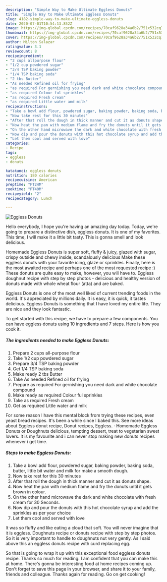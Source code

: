 ```yaml
---
description: "Simple Way to Make Ultimate Eggless Donuts"
title: "Simple Way to Make Ultimate Eggless Donuts"
slug: 4182-simple-way-to-make-ultimate-eggless-donuts
date: 2020-07-01T10:54:13.852Z
image: https://img-global.cpcdn.com/recipes/70caf9628a34a6b2/751x532cq70/eggless-donuts-recipe-main-photo.jpg
thumbnail: https://img-global.cpcdn.com/recipes/70caf9628a34a6b2/751x532cq70/eggless-donuts-recipe-main-photo.jpg
cover: https://img-global.cpcdn.com/recipes/70caf9628a34a6b2/751x532cq70/eggless-donuts-recipe-main-photo.jpg
author: Milton Salazar
ratingvalue: 3.1
reviewcount: 8
recipeingredient:
- "2 cups allpurpose flour"
- "1/2 cup powdered sugar"
- "3/4 TSP baking powder"
- "1/4 TSP baking soda"
- "2 tbs Butter"
- "As needed Refined oil for frying"
- "as required For gernishing you need dark and white chocolate compound"
- "as required Colour ful sprinkles"
- "as required Fresh cream"
- "as required Little water and milk"
recipeinstructions:
- "Take a bowl add flour, powdered sugar, baking powder, baking soda, butter, little bit water and milk for make a smooth dough."
- "Now take rest for this 30 minutes"
- "After that roll the dough in thick manner and cut it as donuts shape."
- "Now heat the pan with medium flame and fry the donuts until it gets brown in colour."
- "On the other hand microwave the dark and white chocolate with fresh cream for 30 Seconds."
- "Now dip and pour the donuts with this hot chocolate syrup and add the sprinkles as per your choice"
- "Let them cool and served with love"
categories:
- Recipe
tags:
- eggless
- donuts

katakunci: eggless donuts 
nutrition: 180 calories
recipecuisine: American
preptime: "PT24M"
cooktime: "PT49M"
recipeyield: "2"
recipecategory: Lunch

---
```



![Eggless Donuts](https://img-global.cpcdn.com/recipes/70caf9628a34a6b2/751x532cq70/eggless-donuts-recipe-main-photo.jpg)

Hello everybody, I hope you're having an amazing day today. Today, we're going to prepare a distinctive dish, eggless donuts. It is one of my favorites. This time, I will make it a little bit tasty. This is gonna smell and look delicious.

Homemade Eggless Donuts is super soft, fluffy &amp; juicy, glazed with sugar, crispy outside and chewy inside, scandalously delicious Make these eggless donuts with your favorite icing, glaze or sprinkles. Finally, here is the most awaited recipe and perhaps one of the most requested recipe :) These donuts are quite easy to make, however, you will have to. Eggless doughnut recipe with step by step photos - delicious and healthy version of donuts made with whole wheat flour (atta) and are baked.

Eggless Donuts is one of the most well liked of current trending foods in the world. It's appreciated by millions daily. It is easy, it is quick, it tastes delicious. Eggless Donuts is something that I have loved my entire life. They are nice and they look fantastic.


To get started with this recipe, we have to prepare a few components. You can have eggless donuts using 10 ingredients and 7 steps. Here is how you cook it.

<!--inarticleads1-->

##### The ingredients needed to make Eggless Donuts:

1. Prepare 2 cups all-purpose flour
1. Take 1/2 cup powdered sugar
1. Prepare 3/4 TSP baking powder
1. Get 1/4 TSP baking soda
1. Make ready 2 tbs Butter
1. Take As needed Refined oil for frying
1. Prepare as required For gernishing you need dark and white chocolate compound
1. Make ready as required Colour ful sprinkles
1. Take as required Fresh cream
1. Get as required Little water and milk


For some reason I have this mental block from trying these recipes, even yeast bread recipes. It&#39;s been a while since I baked this. See more ideas about Eggless donut recipe, Donut recipes, Eggless. · Homemade Eggless Donuts or Doughnuts delicious, tempting dessert, treat to vegetarian sweet lovers. It is my favourite and i can never stop making new donuts recipes whenever i get time. 

<!--inarticleads2-->

##### Steps to make Eggless Donuts:

1. Take a bowl add flour, powdered sugar, baking powder, baking soda, butter, little bit water and milk for make a smooth dough.
1. Now take rest for this 30 minutes
1. After that roll the dough in thick manner and cut it as donuts shape.
1. Now heat the pan with medium flame and fry the donuts until it gets brown in colour.
1. On the other hand microwave the dark and white chocolate with fresh cream for 30 Seconds.
1. Now dip and pour the donuts with this hot chocolate syrup and add the sprinkles as per your choice
1. Let them cool and served with love


It was so fluffy and like eating a cloud that soft. You will never imagine that it is eggless. Doughnuts recipe or donuts recipe with step by step photos. So it is very important to handle to doughnuts nut very gently. As I said above this an eggless donuts recipe with curd replacing egg. 

So that is going to wrap it up with this exceptional food eggless donuts recipe. Thanks so much for reading. I am confident that you can make this at home. There's gonna be interesting food at home recipes coming up. Don't forget to save this page in your browser, and share it to your family, friends and colleague. Thanks again for reading. Go on get cooking!
